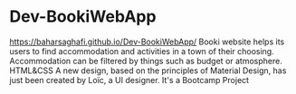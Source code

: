 # Dev-BookiWebApp
https://baharsaghafi.github.io/Dev-BookiWebApp/
Booki website helps its users to find accommodation and activities in a town of their choosing. Accommodation can be filtered by things such as budget or atmosphere.
HTML&CSS
A new design, based on the principles of Material Design, has just been created by Loïc, a UI designer.
It's a Bootcamp Project
